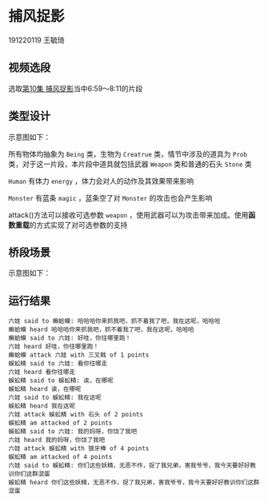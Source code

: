 # 捕风捉影
191220119 王毓琦

## 视频选段
选取[第10集 捕风捉影](https://www.bilibili.com/video/BV1zQ4y1d7dQ?p=10)当中6:59～8:11的片段

## 类型设计
示意图如下：


所有物体均抽象为 `Being` 类，生物为 `Creatrue` 类，情节中涉及的道具为 `Prob` 类，对于这一片段，本片段中道具就包括武器 `Weapon` 类和普通的石头 `Stone` 类

`Human` 有体力 `energy` ，体力会对人的动作及其效果带来影响

`Monster` 有蓝条 `magic` ，蓝条空了对 `Monster` 的攻击也会产生影响

attack()方法可以接收可选参数 `weapon` ，使用武器可以为攻击带来加成。使用**函数重载**的方式实现了对可选参数的支持

## 桥段场景
示意图如下：


## 运行结果
```
六娃 said to 癞蛤蟆: 哈哈哈你来抓我吧，抓不着我了吧，我在这呢，哈哈哈
癞蛤蟆 heard 哈哈哈你来抓我吧，抓不着我了吧，我在这呢，哈哈哈
癞蛤蟆 said to 六娃: 好哇，你往哪里跑！
六娃 heard 好哇，你往哪里跑！
癞蛤蟆 attack 六娃 with 三叉戟 of 1 points
蜈蚣精 said to 六娃: 看你往哪走
六娃 heard 看你往哪走
蜈蚣精 said to 蜈蚣精: 诶，在哪呢
蜈蚣精 heard 诶，在哪呢
六娃 said to 蜈蚣精: 我在这呢
蜈蚣精 heard 我在这呢
六娃 attack 蜈蚣精 with 石头 of 2 points
蜈蚣精 am attacked of 2 points
蜈蚣精 said to 六娃: 我的妈呀，你饶了我吧
六娃 heard 我的妈呀，你饶了我吧
六娃 attack 蜈蚣精 with 狼牙棒 of 4 points
蜈蚣精 am attacked of 4 points
六娃 said to 蜈蚣精: 你们这些妖精，无恶不作，捉了我兄弟，害我爷爷，我今天要好好教训你们这群混蛋
蜈蚣精 heard 你们这些妖精，无恶不作，捉了我兄弟，害我爷爷，我今天要好好教训你们这群混蛋
```
